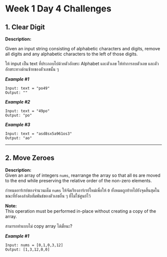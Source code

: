 # Week 1 Day 4 Challenges

## 1. Clear Digit

**Description:**  

Given an input string consisting of alphabetic characters and digits, remove all digits and any alphabetic characters to the left of those digits.

ให้ input เป็น text ที่ประกอบไปด้วยตัวอักขระ Alphabet และตัวเลข ให้ทำการลบตัวเลข และตัวอักขระทางด้านซ้ายของตัวเลขนั้น ๆ

***Example #1***

```text
Input: text = "po49"
Output: ""
```

***Example #2***

```text
Input: text = "49po"
Output: "po"
```

***Example #3***

```text
Input: text = "asd8sx5a961os3"
Output: "ao"
```

---

## 2. Move Zeroes

**Description:**  
Given an array of integers `nums`, rearrange the array so that all `0`s are moved to the end while preserving the relative order of the non-zero elements.  

กำหนดอาร์เรย์ของจำนวนเต็ม `nums` ให้จัดเรียงอาร์เรย์ใหม่เพื่อให้ `0` ทั้งหมดถูกย้ายไปยังจุดสิ้นสุดในขณะที่ยังคงลำดับสัมพันธ์ของตัวเลขอื่น ๆ ที่ไม่ใช่ศูนย์ไว้

**Note:**  
This operation must be performed in-place without creating a copy of the array.

สามารถทำแบบไม่ copy array ได้มั้ยนะ?

***Example #1***  

```text
Input: nums = [0,1,0,3,12]  
Output: [1,3,12,0,0] 
```
